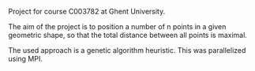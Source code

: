 Project for course C003782 at Ghent University.

The aim of the project is to position a number of n points in a given geometric
shape, so that the total distance between all points is maximal.

The used approach is a genetic algorithm heuristic. This was parallelized using
MPI.
